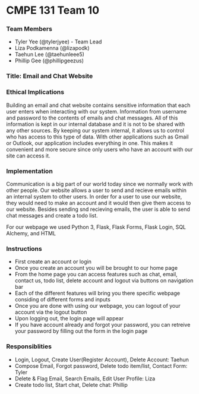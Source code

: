 # CMPE 131 Team 10 
### Team Members
- Tyler Yee (@tylerjyee) - Team Lead
- Liza Podkamenna (@lizapodk)
- Taehun Lee (@taehunleee5)
- Phillip Gee (@phillipgeezus)

### Title: Email and Chat Website

### Ethical Implications
Building an email and chat website contains sensitive information that each user enters when interacting with our system. Information from username and password to the contents of emails and chat messages. All of this information is kept in our internal database and it is not to be shared with any other sources. By keeping our system internal, it allows us to control who has access to this type of data. With other applications such as Gmail or Outlook, our application includes everything in one. This makes it convenient and more secure since only users who have an account with our site can access it.

### Implementation
Communication is a big part of our world today since we normally work with other people. Our website allows a user to send and recieve emails within an internal system to other users. In order for a user to use our website, they would need to make an account and it would then give them access to our website. Besides sending snd recieving emails, the user is able to send chat messages and create a todo list.

For our webpage we used Python 3, Flask, Flask Forms, Flask Login, SQL Alchemy, and HTML

### Instructions
- First create an account or login
- Once you create an account you will be brought to our home page
- From the home page you can access features such as chat, email, contact us, todo list, delete account and logout via buttons on navigation bar
- Each of the different features will bring you there specific webpage considing of different forms and inputs
- Once you are done with using our webpage, you can logout of your account via the logout button
- Upon logging out, the login page will appear
- If you have account already and forgot your password, you can retreive your password by filling out the form in the login page

### Responsiblities
- Login, Logout, Create User(Register Account), Delete Account: Taehun
- Compose Email, Forgot password, Delete todo item/list, Contact Form: Tyler
- Delete & Flag Email, Search Emails, Edit User Profile: Liza
- Create todo list, Start chat, Delete chat: Phillip
